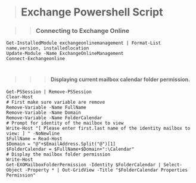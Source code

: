 > # Exchange Powershell Script

> > ### Connecting to Exchange Online

```
Get-InstalledModule exchangeonlinemanagement | Format-List name,version, installedlocation
Update-Module -Name ExchangeOnlineManagement
Connect-Exchangeonline
```
#

> > > #### Displaying current mailbox calendar folder permission.
```
Get-PSSession | Remove-PSSession
Clear-Host
# First make sure variable are remove
Remove-Variable -Name FullName 
Remove-Variable -Name Domain 
Remove-Variable -Name FolderCalendar
# Prompt for identity of the mailbox to view
Write-Host "[ Please enter first.last name of the identity mailbox to view: ] " -NoNewline
$FullName = Read-Host
$Domain = "@"+$EmailAddress.Split("@")[1]
$FolderCalendar = $FullName+$Domain+":\Calendar"
# Display the mailbox folder permission
Write-Host
Get-EXOMailboxFolderPermission -Identity $FolderCalendar | Select-Object -Property * | Out-GridView -Title "$FolderCalendar Properties Permission"
```

